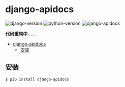 # django-apidocs

![django-version](https://img.shields.io/badge/django%20version-1.x-blue.svg)
![python-version](https://img.shields.io/badge/python-3.4%2C%203.5%2C%203.6-blue.svg)
![django-apidocs](https://img.shields.io/badge/django--apidocs-0.1.0-blue.svg)

**代码重构中.....**

<!-- TOC -->

- [django-apidocs](#django-apidocs)
  - [安装](#安装)


<!-- /TOC -->

## 安装

`$ pip install django-apidocs`